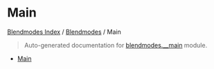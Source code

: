 # Main

[Blendmodes Index](../README.md#blendmodes-index) / [Blendmodes](./index.md#blendmodes) / Main

> Auto-generated documentation for [blendmodes.__main](../../../blendmodes/__main.py) module.
- [Main](#main)
